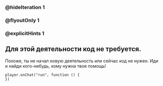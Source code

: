 ### @hideIteration 1 
### @flyoutOnly 1
### @explicitHints 1


## Для этой деятельности код не требуется.
Похоже, ты не начал новую деятельность или сейчас код не нужен. Иди и найди кого-нибудь, кому нужна твоя помощь!


```template
player.onChat("run", function () {
})
```
